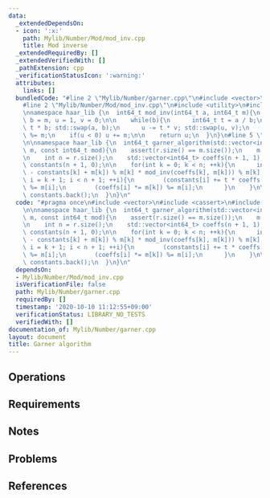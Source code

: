 ```yaml
---
data:
  _extendedDependsOn:
  - icon: ':x:'
    path: Mylib/Number/Mod/mod_inv.cpp
    title: Mod inverse
  _extendedRequiredBy: []
  _extendedVerifiedWith: []
  _pathExtension: cpp
  _verificationStatusIcon: ':warning:'
  attributes:
    links: []
  bundledCode: "#line 2 \"Mylib/Number/garner.cpp\"\n#include <vector>\n#include <cassert>\n\
    #line 2 \"Mylib/Number/Mod/mod_inv.cpp\"\n#include <utility>\n#include <cstdint>\n\
    \nnamespace haar_lib {\n  int64_t mod_inv(int64_t a, int64_t m){\n    int64_t\
    \ b = m, u = 1, v = 0;\n\n    while(b){\n      int64_t t = a / b;\n      a -=\
    \ t * b; std::swap(a, b);\n      u -= t * v; std::swap(u, v);\n    }\n\n    u\
    \ %= m;\n    if(u < 0) u += m;\n\n    return u;\n  }\n}\n#line 5 \"Mylib/Number/garner.cpp\"\
    \n\nnamespace haar_lib {\n  int64_t garner_algorithm(std::vector<int64_t> r, std::vector<int64_t>\
    \ m, const int64_t mod){\n    assert(r.size() == m.size());\n    m.push_back(mod);\n\
    \n    int n = r.size();\n    std::vector<int64_t> coeffs(n + 1, 1);\n    std::vector<int64_t>\
    \ constants(n + 1, 0);\n\n    for(int k = 0; k < n; ++k){\n      int64_t t = ((r[k]\
    \ - constants[k] + m[k]) % m[k] * mod_inv(coeffs[k], m[k])) % m[k];\n      for(int\
    \ i = k + 1; i < n + 1; ++i){\n        (constants[i] += t * coeffs[i] % m[i])\
    \ %= m[i];\n        (coeffs[i] *= m[k]) %= m[i];\n      }\n    }\n\n    return\
    \ constants.back();\n  }\n}\n"
  code: "#pragma once\n#include <vector>\n#include <cassert>\n#include \"Mylib/Number/Mod/mod_inv.cpp\"\
    \n\nnamespace haar_lib {\n  int64_t garner_algorithm(std::vector<int64_t> r, std::vector<int64_t>\
    \ m, const int64_t mod){\n    assert(r.size() == m.size());\n    m.push_back(mod);\n\
    \n    int n = r.size();\n    std::vector<int64_t> coeffs(n + 1, 1);\n    std::vector<int64_t>\
    \ constants(n + 1, 0);\n\n    for(int k = 0; k < n; ++k){\n      int64_t t = ((r[k]\
    \ - constants[k] + m[k]) % m[k] * mod_inv(coeffs[k], m[k])) % m[k];\n      for(int\
    \ i = k + 1; i < n + 1; ++i){\n        (constants[i] += t * coeffs[i] % m[i])\
    \ %= m[i];\n        (coeffs[i] *= m[k]) %= m[i];\n      }\n    }\n\n    return\
    \ constants.back();\n  }\n}\n"
  dependsOn:
  - Mylib/Number/Mod/mod_inv.cpp
  isVerificationFile: false
  path: Mylib/Number/garner.cpp
  requiredBy: []
  timestamp: '2020-10-10 11:12:55+09:00'
  verificationStatus: LIBRARY_NO_TESTS
  verifiedWith: []
documentation_of: Mylib/Number/garner.cpp
layout: document
title: Garner algorithm
---
```


## Operations

## Requirements

## Notes

## Problems

## References

